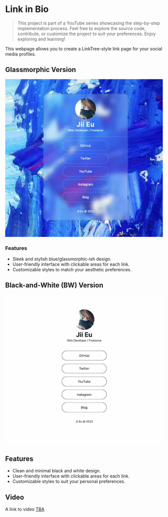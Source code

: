 # Link in Bio

> This project is part of a YouTube series showcasing the step-by-step implementation process.
> Feel free to explore the source code, contribute, or customize the project to suit your preferences. Enjoy exploring and learning!

This webpage allows you to create a LinkTree-style link page for your social media profiles.

## Glassmorphic Version

![colored](./colored.webp)

### Features

- Sleek and stylish blue/glassmorphic-ish design.
- User-friendly interface with clickable areas for each link.
- Customizable styles to match your aesthetic preferences.

## Black-and-White (BW) Version

![bw](./bw.webp)

## Features

- Clean and minimal black and white design.
- User-friendly interface with clickable areas for each link.
- Customizable styles to suit your personal preferences.

## Video

A link to video [TBA](#)
